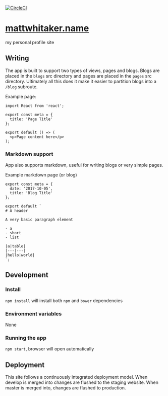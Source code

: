 [![CircleCI](https://circleci.com/gh/matt-whitaker/mattwhitaker.name/tree/master.svg?style=svg)](https://circleci.com/gh/matt-whitaker/mattwhitaker.name/tree/master)

# [mattwhitaker.name](https://mattwhitaker.name)
my personal profile site

## Writing

The app is built to support two types of views, pages and blogs. Blogs are placed in the `blogs` src directory and pages are placed in the `pages` src directory. Ultimately all this does it make it easier to partition blogs into a `/blog` subroute.

Example page:

```
import React from 'react';

export const meta = {
  title: 'Page Title'
};

export default () => (
  <p>Page content here</p>
);
```

### Markdown support

App also supports markdown, useful for writing blogs or very simple pages.

Example markdown page (or blog)

```
export const meta = {
  date: '2017-10-05',
  title: 'Blog Title'
};

export default `
# A header

A very basic paragraph element

- a
- short
- list

|a|table|
|---|---|
|hello|world|
`;
```

## Development

### Install

`npm install` will install both `npm` and `bower` dependencies

### Environment variables

None

### Running the app

`npm start`, browser will open automatically

## Deployment

This site follows a continuously integrated deployment model. When develop is merged into changes are flushed to the staging website. When master is merged into, changes are flushed to production.
